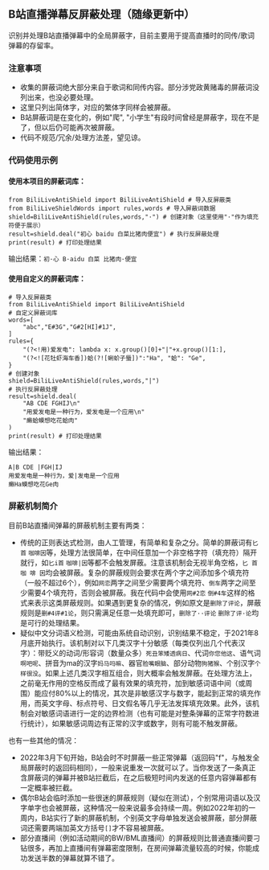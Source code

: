 ## B站直播弹幕反屏蔽处理（随缘更新中）

识别并处理B站直播弹幕中的全局屏蔽字，目前主要用于提高直播时的同传/歌词弹幕的存留率。

### 注意事项
+ 收集的屏蔽词绝大部分来自于歌词和同传内容。部分涉党政黄赌毒的屏蔽词没列出来，也没必要处理。
+ 这里只列出简体字，对应的繁体字同样会被屏蔽。
+ B站屏蔽词是在变化的，例如"爬", "小学生"有段时间曾经是屏蔽字，现在不是了，但以后仍可能再次被屏蔽。
+ 代码不规范/冗余/处理方法差，望见谅。

### 代码使用示例
#### 使用本项目的屏蔽词库：
```
from BiliLiveAntiShield import BiliLiveAntiShield # 导入反屏蔽类
from BiliLiveShieldWords import rules,words # 导入屏蔽词数据
shield=BiliLiveAntiShield(rules,words,"·") # 创建对象（这里使用"·"作为填充符便于展示）
result=shield.deal("初心 baidu 白菜比猪肉便宜") # 执行反屏蔽处理
print(result) # 打印处理结果
```
输出结果：```初·心 B·aidu 白菜 比猪肉·便宜```

#### 使用自定义的屏蔽词库：
```
# 导入反屏蔽类
from BiliLiveAntiShield import BiliLiveAntiShield
# 自定义屏蔽词库
words=[
    "abc","E#3G","G#2[HI]#1J",
]
rules={
    "(?<!用)爱发电": lambda x: x.group()[0]+"|"+x.group()[1:],
    "(?<![花牡虾海车香])蛤(?![蜊蚧子蜃])":"Ha", "蛤": "Ge",
}
# 创建对象
shield=BiliLiveAntiShield(rules,words,"|")
# 执行反屏蔽处理
result=shield.deal(
    "AB CDE FGHIJ\n"
    "用爱发电是一种行为，爱发电是一个应用\n"
    "癞蛤蟆想吃花蛤肉"
) 
print(result) # 打印处理结果
```
输出结果：
```
A|B CDE |FGH|IJ
用爱发电是一种行为，爱|发电是一个应用
癞Ha蟆想吃花Ge肉
```

### 屏蔽机制简介
目前B站直播间弹幕的屏蔽机制主要有两类：
+ 传统的正则表达式检测，由人工管理，有简单和复杂之分。简单的屏蔽词有```匕首``` ```咖啡因```等，处理方法很简单，在中间任意加一个非空格字符（填充符）隔开就行，如```匕i首``` ```咖啡|因```等都不会触发屏蔽。注意该机制会无视半角空格，```匕 首``` ```咖 啡 因```均会被屏蔽。复杂的屏蔽规则会要求在两个字之间添加多个填充符（一般不超过6个），例如```网恋```两字之间至少需要两个填充符、```倒车```两字之间至少需要4个填充符，否则会被屏蔽。我在代码中会使用```网#2恋``` ```倒#4车```这样的格式来表示这类屏蔽规则。如果遇到更复杂的情况，例如原文是```删除了评论```，屏蔽规则是```删#4评#1论```，则只需满足任意一处填充即可，```删除了··评论``` ```删除了评·论```均是可行的处理结果。
+ 疑似中文分词语义检测，可能由系统自动识别，识别结果不稳定，于2021年8月底开始执行。该机制对以下几类汉字十分敏感（每类仅列出几个代表汉字）：带贬义的动词/形容词（数量众多）```死丑笨矮透病日```、代词```你您他这```、语气词```啊吧呢```、拼音为ma的汉字```妈马吗嘛```、器官```脸嘴眼脑```、部分动物```狗猪猴```、个别汉字```个样很没```。如果上述几类汉字相互组合，则大概率会触发屏蔽。在处理方法上，之前毫无作用的空格反而成了最有效果的填充符，加到敏感词语中间（或周围）能应付80%以上的情况，其次是非敏感汉字与数字，能起到正常的填充作用，而英文字母、标点符号、日文假名等几乎无法发挥填充效果。此外，该机制会对敏感词语进行一定的边界检测（也有可能是对整条弹幕的正常字符数进行统计），如果敏感词周边有正常的汉字或数字，则有可能不触发屏蔽。

也有一些其他的情况：
+ 2022年3月下旬开始，B站会时不时屏蔽一些正常弹幕（返回码"f"，与触发全局屏蔽时的返回码相同），一般来说重发一次就可以了。当你发送了一条真正含屏蔽词的弹幕并被B站拦截后，在之后极短时间内发送的任意内容弹幕都有一定概率被拦截。
+ 偶尔B站会临时添加一些很迷的屏蔽规则（疑似在测试），个别常用词语以及汉字单字也会被屏蔽，这种情况一般来说最多会持续一周。例如2022年初的一周内，B站实行了新的屏蔽机制，个别英文字母单独发送会被屏蔽，部分屏蔽词还需要两端加英文方括号```[]```才不容易被屏蔽。
+ 部分直播间（例如活动期间的BW/BML直播间）的屏蔽规则比普通直播间要刁钻很多，再加上直播间有弹幕密度限制，在房间弹幕流量较高的时候，你能成功发送半数的弹幕就算不错了。
